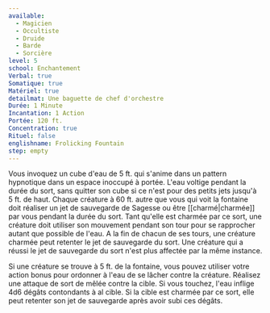 ```yaml
---
available:
  - Magicien
  - Occultiste
  - Druide
  - Barde
  - Sorcière
level: 5
school: Enchantement
Verbal: true
Somatique: true
Matériel: true
detailmat: Une baguette de chef d'orchestre
Durée: 1 Minute
Incantation: 1 Action
Portée: 120 ft.
Concentration: true
Rituel: false
englishname: Frolicking Fountain
step: empty
---
```

Vous invoquez un cube d'eau de 5 ft. qui s'anime dans un pattern hypnotique dans un espace inoccupé à portée. L'eau voltige pendant la durée du sort, sans quitter son cube si ce n'est pour des petits jets jusqu'à 5 ft. de haut. Chaque créature à 60 ft. autre que vous qui voit la fontaine doit réaliser un jet de sauvegarde de Sagesse ou être [[charmé|charmée]] par vous pendant la durée du sort. Tant qu'elle est charmée par ce sort, une créature doit utiliser son mouvement pendant son tour pour se rapprocher autant que possible de l'eau. A la fin de chacun de ses tours, une créature charmée peut retenter le jet de sauvegarde du sort. Une créature qui a réussi le jet de sauvegarde du sort n'est plus affectée par la même instance.

Si une créature se trouve à 5 ft. de la fontaine, vous pouvez utiliser votre action bonus pour ordonner à l'eau de se lâcher contre la créature. Réalisez une attaque de sort de mêlée contre la cible. Si vous touchez, l'eau inflige 4d6 dégâts contondants à al cible. Si la cible est charmée par ce sort, elle peut retenter son jet de sauvegarde après avoir subi ces dégâts.
